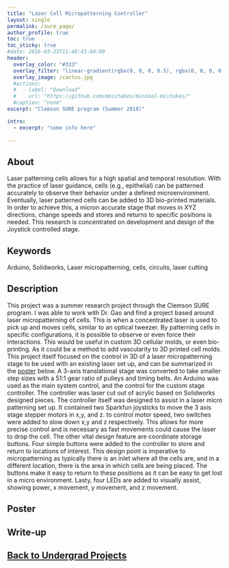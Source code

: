 ```yaml
---
title: "Laser Cell Micropatterning Controller"
layout: single
permalink: /sure_page/
author_profile: true
toc: true
toc_sticky: true
#date: 2016-03-23T11:48:41-04:00
header:
  overlay_color: "#333"
  overlay_filter: "linear-gradient(rgba(0, 0, 0, 0.5), rgba(0, 0, 0, 0.5))"
  overlay_image: /cactus.jpg
  #actions:
  #  - label: "Download"
  #    url: "https://github.com/mmistakes/minimal-mistakes/"
  #caption: "none"
excerpt: "Clemson SURE program (Summer 2018)"

intro: 
  - excerpt: "some info here"   
   
---
```


## About
Laser patterning cells allows for a high spatial and temporal resolution. With the practice of laser guidance, cells (e.g., epithelial) can be patterned accurately to observe their behavior under a defined microenvironment. Eventually, laser patterned cells can be added to 3D bio-printed materials. In order to achieve this, a micron accurate stage that moves in XYZ directions, change speeds and stores and returns to specific positions is needed. This research is concentrated on development and design of the Joystick controlled stage.

## Keywords
Arduino, Solidworks, Laser micropatterning, cells, circuits, laser cutting

## Description
This project was a summer research project through the Clemson SURE program. I was able to work with Dr. Gao and find a project based around laser micropatterning of cells. This is when a concentrated laser is used to pick up and moves cells, similar to an optical tweezer. By patterning cells in specific configurations, it is possible to observe or even force their interactions. This would be useful in custom 3D cellular molds, or even bio-printing. As it could be a method to add vascularity to 3D printed cell molds. <br>
This project itself focused on the control in 3D of a laser micropatterning stage to be used with an existing laser set up, and can be summarized in the [poster](#poster) below. A 3-axis translational stage was converted to take smaller step sizes with a 51:1 gear ratio of pulleys and timing belts. An Arduino was used as the main system control, and the control for the custom stage controller. The controller was laser cut out of acrylic based on Solidworks designed pieces. The controller itself was designed to assist in a laser micro patterning set up. It contained two Sparkfun joysticks to move the 3 axis stage stepper motors in x,y, and z. to control motor speed, two switches were added to slow down x,y and z respectively. This allows for more precise control and is necessary as fast movements could cause the laser to drop the cell. The other vital design feature are coordinate storage buttons. Four simple buttons were added to the controller to store and return to locations of interest. This design point is imperative to micropatterning as typically there is an inlet where all the cells are, and in a different location, there is the area in which cells are being placed. The buttons make it easy to return to these positions as it can be easy to get lost in a micro environment. Lasty, four LEDs are added to visually assist, showing power, x movement, y movement, and z movement.

## Poster
<object data="{{ site.url }}{{ site.baseurl }}/_pages/undergrad/sureprogram/Sure Poster_Sindorf.pdf" width="1000" height="1000" type='application/pdf'></object>

## Write-up
<object data="{{ site.url }}{{ site.baseurl }}/_pages/undergrad/sureprogram/SURE_paper_Sindorf.pdf" width="1000" height="1000" type='application/pdf'></object>

## [Back to Undergrad Projects](/undergrad_projects/)
